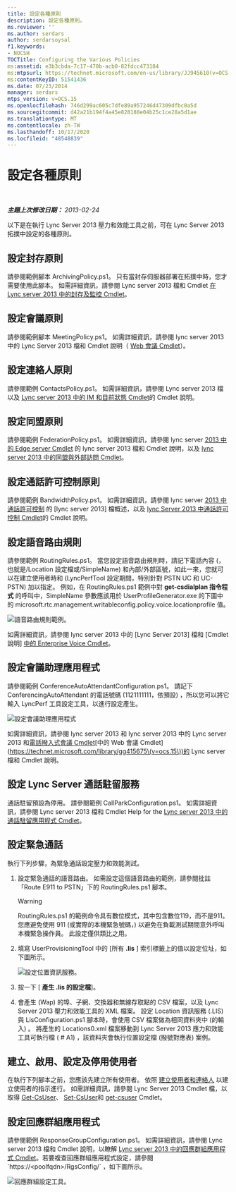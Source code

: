 ```yaml
---
title: 設定各種原則
description: 設定各種原則。
ms.reviewer: ''
ms.author: serdars
author: serdarsoysal
f1.keywords:
- NOCSH
TOCTitle: Configuring the Various Policies
ms:assetid: e3b3cbda-7c17-470b-acb0-82fdcc473184
ms:mtpsurl: https://technet.microsoft.com/en-us/library/JJ945610(v=OCS.15)
ms:contentKeyID: 51541436
ms.date: 07/23/2014
manager: serdars
mtps_version: v=OCS.15
ms.openlocfilehash: 746d299ac605c7dfe89a957246d47309dfbc0a5d
ms.sourcegitcommit: d42a21b194f4a45e828188e04b25c1ce28a5d1ae
ms.translationtype: MT
ms.contentlocale: zh-TW
ms.lasthandoff: 10/17/2020
ms.locfileid: "48548839"
---
```

# <a name="configuring-the-various-policies"></a>設定各種原則

<div data-xmlns="http://www.w3.org/1999/xhtml">

<div class="topic" data-xmlns="http://www.w3.org/1999/xhtml" data-msxsl="urn:schemas-microsoft-com:xslt" data-cs="https://msdn.microsoft.com/">

<div data-asp="https://msdn2.microsoft.com/asp">



</div>

<div id="mainSection">

<div id="mainBody">

<span> </span>

_**主題上次修改日期：** 2013-02-24_

<div>

以下是在執行 Lync Server 2013 壓力和效能工具之前，可在 Lync Server 2013 拓撲中設定的各種原則。

<div>

## <a name="configuring-the-archiving-policy"></a>設定封存原則

請參閱範例腳本 ArchivingPolicy.ps1。 只有當封存伺服器部署在拓撲中時，您才需要使用此腳本。 如需詳細資訊，請參閱 Lync server 2013 檔和 Cmdlet [在 Lync server 2013 中的封存及監控 Cmdlet](https://technet.microsoft.com/library/gg415629\(v=ocs.15\))。

</div>

<div>

## <a name="configuring-the-conferencing-policy"></a>設定會議原則

請參閱範例腳本 MeetingPolicy.ps1。 如需詳細資訊，請參閱 lync server 2013 中的 Lync Server 2013 檔和 Cmdlet 說明（ [Web 會議 Cmdlet](https://technet.microsoft.com/library/gg415675\(v=ocs.15\))）。

</div>

<div>

## <a name="configuring-the-contacts-policy"></a>設定連絡人原則

請參閱範例 ContactsPolicy.ps1。 如需詳細資訊，請參閱 Lync server 2013 檔以及 [Lync server 2013 中的 IM 和目前狀態 Cmdlet](https://technet.microsoft.com/library/gg398611\(v=ocs.15\))的 Cmdlet 說明。

</div>

<div>

## <a name="configuring-the-federation-policy"></a>設定同盟原則

請參閱範例 FederationPolicy.ps1。 如需詳細資訊，請參閱 lync server [2013 中的 Edge server Cmdlet](https://technet.microsoft.com/library/gg415635\(v=ocs.15\)) 的 lync server 2013 檔和 Cmdlet 說明，以及 [lync server 2013 中的同盟與外部訪問 Cmdlet](https://technet.microsoft.com/library/gg415651\(v=ocs.15\))。

</div>

<div>

## <a name="configuring-the-call-admission-control-policy"></a>設定通話許可控制原則

請參閱範例 BandwidthPolicy.ps1。 如需詳細資訊，請參閱 lync server [2013 中通話許可控制](https://technet.microsoft.com/library/gg398529\(v=ocs.15\)) 的 [lync server 2013] 檔概述，以及 [lync Server 2013 中通話許可控制 Cmdlet](https://technet.microsoft.com/library/gg415676\(v=ocs.15\))的 Cmdlet 說明。

</div>

<div>

## <a name="configuring-the-voice-routing-rules"></a>設定語音路由規則

請參閱範例 RoutingRules.ps1。 當您設定語音路由規則時，請記下電話內容 (，也就是/Location 設定檔或/SimpleName) 和內部/外部區號，如此一來，您就可以在建立使用者時和 (LyncPerfTool 設定期間，特別針對 PSTN UC 和 UC-PSTN) 加以指定。 例如，在 RoutingRules.ps1 範例中對 **get-csdialplan 指令程式** 的呼叫中，SimpleName 參數應該用於 UserProfileGenerator.exe 的下圖中的 microsoft.rtc.management.writableconfig.policy.voice.locationprofile 值。

![語音路由規則範例。](images/JJ945610.9f34d971-4ed0-4a4c-b101-086a91c4578c(OCS.15).jpg "語音路由規則範例。")

如需詳細資訊，請參閱 lync server 2013 中的 [Lync Server 2013] 檔和 [Cmdlet 說明] [中的 Enterprise Voice Cmdlet](https://technet.microsoft.com/library/gg415658\(v=ocs.15\))。

</div>

<div>

## <a name="configuring-conferencing-attendant-application"></a>設定會議助理應用程式

請參閱範例 ConferenceAutoAttendantConfiguration.ps1。 請記下 ConferencingAutoAttendant 的電話號碼 (1121111111，依預設) ，所以您可以將它輸入 LyncPerf 工具設定工具，以進行設定產生。

![設定會議助理應用程式](images/JJ945610.0618a22f-27a9-423a-9085-d2bf71e82db6(OCS.15).jpg "設定會議助理應用程式")

如需詳細資訊，請參閱 lync server 2013 和 lync server 2013 中的 Lync server 2013 和[電話撥入式會議 Cmdlet](https://technet.microsoft.com/library/gg415630\(v=ocs.15\))[中的 Web 會議 Cmdlet](https://technet.microsoft.com/library/gg415675\(v=ocs.15\))的 Lync server 檔和 Cmdlet 說明。

</div>

<div>

## <a name="configuring-lync-server-call-park-service"></a>設定 Lync Server 通話駐留服務

通話駐留預設為停用。 請參閱範例 CallParkConfiguration.ps1。 如需詳細資訊，請參閱 Lync server 2013 檔和 Cmdlet Help for the [Lync server 2013 中的通話駐留應用程式 Cmdlet](https://technet.microsoft.com/library/gg415639\(v=ocs.15\))。

</div>

<div>

## <a name="configuring-emergency-calls"></a>設定緊急通話

執行下列步驟，為緊急通話設定壓力和效能測試。

1.  設定緊急通話的語音路由。 如需設定這個語音路由的範例，請參閱批註「Route E911 to PSTN」下的 RoutingRules.ps1 腳本。
    
    <div>
    

    > [!WARNING]  
    > RoutingRules.ps1 的範例命令具有數位模式，其中包含數位119，而不是911。 您應避免使用 911 (或實際的本機緊急號碼，) 以避免在負載測試期間意外呼叫本機緊急操作員。 此設定僅供類比之用。

    
    </div>

2.  填寫 UserProvisioningTool 中的 [所有 **.lis** ] 索引標籤上的值以設定位址，如下圖所示。
    
    ![設定位置資訊服務。](images/JJ945610.8ac1faa1-e9f9-40d0-b8b7-b159f4f459f7(OCS.15).jpg "設定位置資訊服務。")  

3.  按一下 [ **產生 .lis 的設定檔**]。

4.  會產生 (Wap) 的埠、子網、交換器和無線存取點的 CSV 檔案，以及 Lync Server 2013 壓力和效能工具的 XML 檔案。 設定 Location 資訊服務 (.LIS) 與 LisConfiguration.ps1 腳本時，會使用 CSV 檔案做為相同資料夾中 (的輸入) 。 將產生的 Locations0.xml 檔案移動到 Lync Server 2013 應力和效能工具可執行檔 ( # A1) ，該資料夾會執行位置設定檔 (撥號對應表) 案例。

</div>

<div>

## <a name="creating-enabling-configuring-and-disabling-users"></a>建立、啟用、設定及停用使用者

在執行下列腳本之前，您應該先建立所有使用者。 依照 [建立使用者和連絡人](create-users-and-contacts.md) 以建立使用者的指示進行。 如需詳細資訊，請參閱 Lync Server 2013 Cmdlet 檔，以取得 [Get-CsUser](https://technet.microsoft.com/library/gg398125\(v=ocs.15\))、 [Set-CsUser](https://technet.microsoft.com/library/gg398510\(v=ocs.15\))和 [get-csuser](https://technet.microsoft.com/library/gg398747\(v=ocs.15\)) Cmdlet。

</div>

<div>

## <a name="configuring-response-group-application"></a>設定回應群組應用程式

請參閱範例 ResponseGroupConfiguration.ps1。 如需詳細資訊，請參閱 Lync server 2013 檔和 Cmdlet 說明，以瞭解 [Lync server 2013 中的回應群組應用程式 Cmdlet](https://technet.microsoft.com/library/gg415654\(v=ocs.15\))。若要複查回應群組應用程式設定，請參閱 `https://<poolfqdn>/RgsConfig/` ，如下圖所示。

![回應群組設定工具。](images/JJ945610.480a9440-2283-4533-98f8-86daaab4781c(OCS.15).jpg "回應群組設定工具。")

</div>

</div>

</div>

<span> </span>

</div>

</div>

</div>

